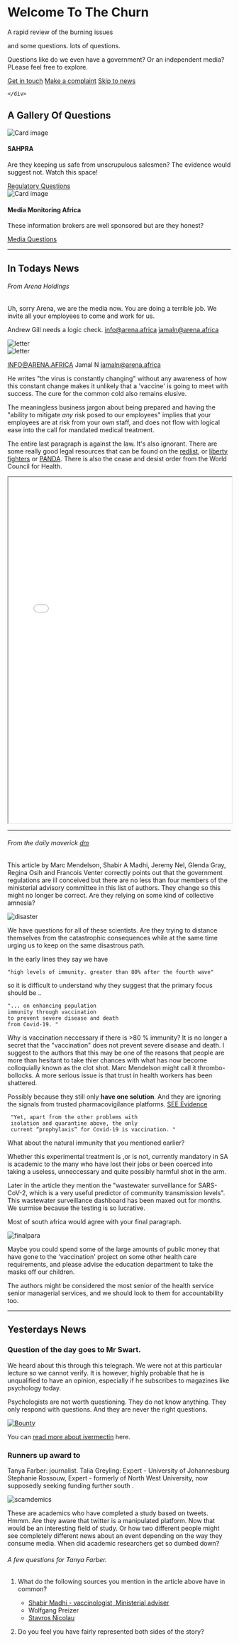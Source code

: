 <div class="jumbotron jumbotron-fluid">
  <div class="container">
    <h1 class="display-4 text-center">Welcome To The Churn</h1>
    <p class="lead text-center">A rapid review of the burning issues </p>
    <p class="lead text-center">and some questions. lots of questions.</p>
    <p class="text-center">Questions like do we even have a government? Or an independent media? PLease feel free to explore.</p>
    <a href="context/#contact-us" class="btn btn-primary" role="button">Get in touch</a>
    <a href="context/#contact-us" class="btn btn-secondary" role="button">Make a complaint</a>
     <a href="#in-todays-news" class="btn btn-info" role="button">Skip to news</a>

    </div>
</div>

## A Gallery Of Questions

<div class="container-fluid">
<div class="row">
<div class="col card">
  <img class="card-img-top" src="img/saphra.jpg" alt="Card image">
        <div class="card-body">
        <h4 class="card-title">SAHPRA</h4>
         <p class="card-text">Are they keeping us safe from unscrupulous salesmen? The evidence would suggest not. Watch this space!</p>
        <a href="/questions/sahpra" class="btn btn-info">Regulatory Questions</a>
         </div>
 </div>

 <div class="col card">
  <img class="card-img-top" src="img/test.png" alt="Card image">
        <div class="card-body">
        <h4 class="card-title">Media Monitoring Africa</h4> 
        <p class="card-text">These information brokers are well sponsored but are they honest?</p>
        <a href="/questions/media" class="btn btn-info">Media Questions</a>
         </div>
 </div>
</div>
</div>

---


## In Todays News

###### From Arena Holdings

Uh, sorry Arena, we are the media now. You are doing a terrible job. We invite all your employees to come and work for us.  

Andrew Gill needs a logic check. <info@arena.africa> <jamaln@arena.africa>

<div class="row">
  <div class="col">
      <img src="/img/arenah.png" class="rounded" alt='letter'>
  </div>
  <div class="col">
      <img src="/img/arenot.png" class="rounded" alt='letter'>
  </div>
</div>

INFO@ARENA.AFRICA Jamal N <jamaln@arena.africa>

He writes "the virus is constantly changing" without any awareness of how this  constant change makes it unlikely that a 'vaccine' is going  to meet with success. The cure for the common cold also remains elusive. 

The meaningless business jargon about being prepared and having the "ability to mitigate *any* risk posed to our employees" implies that your employees are at risk from your own staff, and  does not flow with logical ease into the call for mandated medical treatment. 

The entire last paragraph is against the law. It's also ignorant. There are some really good legal resources that can be found on the  [redlist](https://theredlist.co.za/en/protocols-and-precedents), or [liberty fighters](https://www.libertyfighters.co.za/) or [PANDA](https://www.pandata.org/). There is also the cease and desist order from the World Council for Health. 

<iframe src="wapdf/cease-and-desist-1.pdf" title="Cease and desist" width="100%" height="20%"></iframe> 

---

###### From the daily maverick [dm](https://archive.is/tb3iP)

This article by Marc Mendelson, Shabir A Madhi, Jeremy Nel, Glenda Gray, Regina Osih and Francois Venter correctly points out that the government regulations are ill conceived but there are no less than four members of the ministerial advisory committee in this list of authors. They change so this might no longer be correct. Are they relying on some kind of collective amnesia? 

![disaster](img/scibug.png)

We have questions for all of these scientists.  Are they trying to distance themselves from the catastrophic consequences while at the same time urging us to keep on the same disastrous path.

In the early lines they say we have 
    
    "high levels of immunity. greater than 80% after the fourth wave"


so it is difficult to understand why they suggest that the primary focus should be ..

    "... on enhancing population
    immunity through vaccination 
    to prevent severe disease and death 
    from Covid-19. "

Why is vaccination neccessary if there is >80 % immunity? It is no longer a secret that the "vaccination" does not prevent severe disease and death. I suggest to the authors that this may be one of the reasons that people are more than hesitant to take thier chances with what has now become colloquially known as the clot shot. Marc Mendelson might call it thrombo-bollocks. A more serious issue is that trust in health workers has been shattered. 

Possibly because they still only **have one solution**. And they are ignoring the signals from trusted pharmacovigilance platforms. [SEE Evidence](evidence/#signalsofharm)

     "Yet, apart from the other problems with 
     isolation and quarantine above, the only 
     current “prophylaxis” for Covid-19 is vaccination. "

What about the natural immunity that you mentioned earlier? 

Whether this experimental treatment is ,or is not, currently mandatory in SA is academic to the many who have lost their jobs or been coerced into taking a useless, unneccessary and quite possibly harmful shot in the arm.  

Later in the article they mention the "wastewater surveillance for SARS-CoV-2, which is a very useful predictor of community transmission levels". This wastewater surveillance dashboard has been maxed out for months. We surmise because the testing is so lucrative. 

Most of south africa would agree with your final paragraph. 

![finalpara](img/finpara.png)

Maybe you could spend some of the large amounts of public money that have gone to the 'vaccination' project on some other health care requirements, and please advise the education department to take the masks off our children.

The authors might be considered the most senior of the health service senior managerial services, and we should look to them for accountability too.  

---


## Yesterdays News

### Question of the day goes to Mr Swart.

We heard about this through this telegraph. We were not at this particular lecture so we cannot verify. It is however, highly probable that he is unqualified to have an opinion, especially if he subscribes to magazines like psychology today. 

Psychologists are not worth questioning. They do not know anything. They only respond with questions. And they are never the right questions.


[![Bounty](img/bounty.png)](https://telegra.ph/Theres-none-so-blind-as-those-who-will-not-see-03-23)

You can [read more about ivermectin](evidence/#ivermectin) here.

### Runners up award to 

Tanya Farber: journalist.
Talia Greyling: Expert - University of Johannesburg
Stephanie Rossouw, Expert - formerly of North West University, now supposedly seeking funding further south . 

![scamdemics](img/scamdemics.jpg)

These are academics who have completed a study based on tweets. Hmmm. Are they aware that twitter is a manipulated platform. Now that would be an interesting field of study. Or how two different people might see completely different news about an event depending on the way they consume media. When did academic researchers get so dumbed down? 

###### A few questions for Tanya Farber.

1. What do the following sources you mention in the article above have in common?

     + [Shabir Madhi - vaccinologist, Ministerial adviser](questions/#mac)
     + Wolfgang Preizer
     + [Stavros Nicolau](questions/#b4sa)

2. Do you feel you have fairly represented both sides of the story?


















